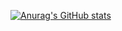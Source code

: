 
 [![Anurag's GitHub stats](https://github-readme-stats.vercel.app/api?username=1990569689)](https://github.com/anuraghazra/github-readme-stats)
